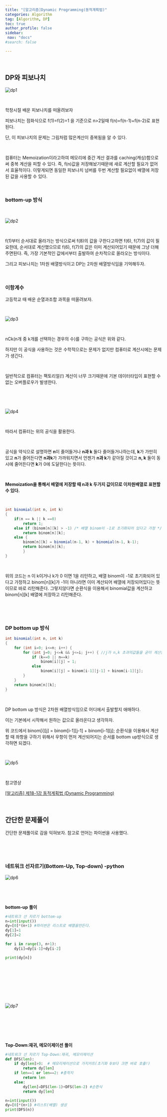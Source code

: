 ```yaml
---
title: "[알고리즘]Dynamic Programming(동적계획법)"
categories: Algorithm
tag: [Algorithm, DP]
toc: true
author_profile: false
sidebar:
 nav: "docs"
#search: false

---
```


    

## DP와 피보나치

![dp1](https://user-images.githubusercontent.com/75375944/187068608-9bdf5bab-3cea-46fc-a626-1461ad31a988.jpeg)

    

학창시절 배운 피보나치를 떠올려보자

피보나치는 점화식으로 f(1)=f(2)=1 을 기준으로 n>2일때 f(n)=f(n-1)+f(n-2)로 표현된다.

단, 이 피보나치의 문제는 그림처럼 많은계산이 중복됨을 알 수 있다.

        

컴퓨터는 Memoization이라고하여 메모리에 중간 계산 결과를 caching(캐싱)함으로써 중복 계산을 피할 수 있다. 즉, f(n)값을 저장해놨기때문에 새로 계산할 필요가 없어서 효율적이다. 이렇게되면 동일한 피보나치 넘버를 두번 계산할 필요없이 배열에 저장된 값을 사용할 수 있다.
        

        

### bottom-up 방식

       

![dp2](https://user-images.githubusercontent.com/75375944/187068609-8adeeaae-8744-44e6-88ed-75e648f71369.jpeg)

        

f(1)부터 순서대로 올라가는 방식으로써 f(8)의 값을 구한다고하면 f(6), f(7)의 값이 필요한데, 순서대로 계산했으므로 f(6), f(7)의 값은 이미 계산되어있기 때문에 그냥 더해주면된다. 즉, 가장 기본적인 값에서부터 출발하여 순차적으로 올라오는 방식이다.

그리고 피보나치는 1차원 배열방식이고 DP는 2차원 배열방식임을 기억해두자.

     

### 이항계수

고등학교 때 배운 순열과조합 과목을 떠올려보자.

        

![dp3](https://user-images.githubusercontent.com/75375944/187068611-dc5ad180-e8e3-4052-8722-e06d59cd5204.jpeg)

       

nCk(n개 중 k개를 선택하는 경우의 수)를 구하는 공식은 위와 같다.

하지만 이 공식을 사용하는 것은 수학적으로는 문제가 없지만 컴퓨터로 계산시에는 문제가 생긴다.

    

일반적으로 컴퓨터는 팩토리얼(!) 계산이 너무 크기때문에 기본 데이터타입이 표현할 수 없는 오버플로우가 발생한다.

    

    

![dp4](https://user-images.githubusercontent.com/75375944/187068612-d66da454-2f94-4c1b-a9a7-0754ddc236c0.jpeg)

    

따라서 컴퓨터는 위의 공식을 활용한다.

    

공식을 약식으로 설명하면 **n**이 줄어들거나 **n과 k** 둘다 줄어들거나하는데, **k**가 가만히 있고 **n**가 줄어든다면 **n과k**가 가까워지면서 언젠가 **n과 k**가 같아질 것이고 **n, k** 둘이 동시에 줄어든다면 **k**가 0에 도달한다는 뜻이다.

    

**Memoization을 통해서 배열에 저장할 때 n과 k 두가지 값이므로 이차원배열로 표현할 수 있다.**

    

```java
int binomial(int n, int k)
{
    if(n == k || k ==0)
        return 1;
    else if (binom[n][k] > -1) /* 배열 binom이 -1로 초기화되어 있다고 가정 */
        return binom[n][k];
    else {
        binom[n][k] = binomial(n-1, k) + binomial(n-1, k-1);
        return binom[n][k];
        }
}    
```

    

위의 코드는 n 이 k이거나 k가 0 이면 1을 리턴하고, 배열 binom이 -1로 초기화되어 있다고 가정하고 binom[n][k]가 -1이 아니라면 이미 계산되어 배열에 저장되어있다는 뜻이므로 바로 리턴해준다. 그렇지않다면 순환식을 이용해서 binomial값을 계산하고 binom[n][k] 배열에 저장하고 리턴해준다.

    

    

### DP bottom up 방식

```java
int binomial(int n, int k)
{
    for (int i=0; i<=n; i++) {
        for (int j=0; j<=k && j<=i; j++) { //j가 n,k 초과의값들을 굳이 계산할 필요가없다.
            if (k==0 || n==k)
                binom[i][j] = 1;
            else
                binom[i][j] = binom[i-1][j-1] + binom[i-1][j];
        }
    }
    return binom[n][k];
}
```

    

DP bottom up 방식은 2차원 배열방식임으로 어디에서 출발할지 애매하다.

이는 기본에서 시작해서 원하는 값으로 올라온다고 생각하자.

위 코드에서 binom[i][j] = binom[i-1][j-1] + binom[i-1][j]; 순환식을 이용해서 계산할 때 좌항을 구하기 위해서 우항이 먼저 계산되어지는 순서를 bottom up방식으로 생각하면 되겠다.

    

![dp5](https://user-images.githubusercontent.com/75375944/187068613-1b28ee27-3ede-4617-800d-028dbcd6dc21.jpeg)

    

참고영상

[[알고리즘] 제18-1강 동적계획법 (Dynamic Programming)](https://www.youtube.com/watch?v=K15qLnKKrow&t=1895s&ab_channel=%EA%B6%8C%EC%98%A4%ED%9D%A0)

    

## 간단한 문제풀이

간단한 문제풀이로 감을 익혀보자. 참고로 언어는 파이썬을 사용했다.

    

    

### 네트워크 선자르기(Bottom-Up, Top-down) -python

![dp6](https://user-images.githubusercontent.com/75375944/187068605-888c8cf6-5bcb-4de6-86c2-a2a7dc5fa4a9.jpeg)

    

    

**bottom-up** **풀이**

```python
#네트워크 선 자르기 bottom-up
n=int(input())
dy=[0]*(n+1) #파이썬은 리스트로 배열을만든다.
dy[1]=1
dy[2]=2

for i in range(3, n+1):
    dy[i]=dy[i-1]+dy[i-2]

print(dy[n])
```

    

    

    

    

![dp7](https://user-images.githubusercontent.com/75375944/187068607-4d9693f7-ac23-405a-a937-cf263c8478de.jpeg)

    

    

    

**Top-Down:재귀, 메모이제이션** **풀이**

```python
#네트워크 선 자르기 Top-Down:재귀, 메모이제이션
def DFS(len):
    if dy[len]>0:  # 메모리제이션으로 가지커트(초기화 0보다 크면 바로 호출!)
        return dy[len]
    if len==1 or len==2: #종착지
        return len
    else:
        dy[len]=DFS(len-1)+DFS(len-2) #순환식
        return dy[len]

n=int(input())
dy=[0]*(n+1) #리스트(배열) 생성
print(DFS(n))
```
